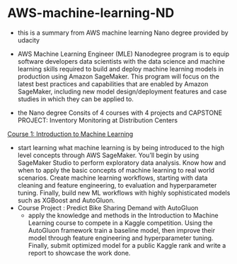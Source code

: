 # AWS-machine-learning-ND
- this is a summary from AWS machine learning Nano degree provided by udacity
- AWS Machine Learning Engineer (MLE) Nanodegree program is to equip software developers 
data scientists with the data science and machine learning skills required to build and deploy machine
learning models in production using Amazon SageMaker. This program will focus on the latest best practices
and capabilities that are enabled by Amazon SageMaker, including new model design/deployment features
and case studies in which they can be applied to.

- the Nano degree Consits of 4 courses with 4 projects and CAPSTONE PROJECT: Inventory Monitoring at Distribution Centers

[Course 1: Introduction to Machine Learning](/intorduction-to-machine-learning)
-  start learning what machine learning is by being introduced to the high level concepts
through AWS SageMaker. You’ll begin by using SageMaker Studio to perform exploratory data analysis.
Know how and when to apply the basic concepts of machine learning to real world scenarios. Create
machine learning workflows, starting with data cleaning and feature engineering, to evaluation and
hyperparameter tuning. Finally,  build new ML workflows with highly sophisticated models such as
XGBoost and AutoGluon.
- Course Project : Predict Bike Sharing Demand with AutoGluon
  - apply the knowledge and methods in the Introduction to Machine Learning course to compete in a Kaggle competition. Using the AutoGluon framework train a baseline model, then improve their model through feature engineering and hyperparameter tuning. Finally, submit  optimized model for a public Kaggle rank and write a report  to showcase the work done.
